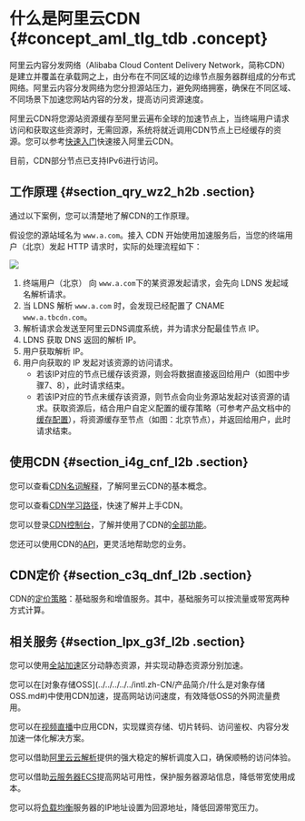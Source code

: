 # 什么是阿里云CDN {#concept_aml_tlg_tdb .concept}

阿里云内容分发网络（Alibaba Cloud Content Delivery Network，简称CDN）是建立并覆盖在承载网之上，由分布在不同区域的边缘节点服务器群组成的分布式网络。阿里云内容分发网络为您分担源站压力，避免网络拥塞，确保在不同区域、不同场景下加速您网站内容的分发，提高访问资源速度。

阿里云CDN将您源站资源缓存至阿里云遍布全球的加速节点上，当终端用户请求访问和获取这些资源时，无需回源，系统将就近调用CDN节点上已经缓存的资源。您可以参考[快速入门](../../../../../intl.zh-CN/快速入门/快速入门.md#)快速接入阿里云CDN。

目前，CDN部分节点已支持IPv6进行访问。

## 工作原理 {#section_qry_wz2_h2b .section}

通过以下案例，您可以清楚地了解CDN的工作原理。

假设您的源站域名为 `www.a.com`。接入 CDN 开始使用加速服务后，当您的终端用户（北京）发起 HTTP 请求时，实际的处理流程如下：

![](http://static-aliyun-doc.oss-cn-hangzhou.aliyuncs.com/assets/img/5098/15543483544886_zh-CN.png)

1.  终端用户（北京） 向 `www.a.com`下的某资源发起请求，会先向 LDNS 发起域名解析请求。
2.  当 LDNS 解析 `www.a.com` 时，会发现已经配置了 CNAME `www.a.tbcdn.com`。
3.  解析请求会发送至阿里云DNS调度系统，并为请求分配最佳节点 IP。
4.  LDNS 获取 DNS 返回的解析 IP。
5.  用户获取解析 IP。
6.  用户向获取的 IP 发起对该资源的访问请求。
    -   若该IP对应的节点已缓存该资源，则会将数据直接返回给用户（如图中步骤7、8），此时请求结束。
    -   若该IP对应的节点未缓存该资源，则节点会向业务源站发起对该资源的请求。获取资源后，结合用户自定义配置的缓存策略（可参考产品文档中的[缓存配置](../../../../../intl.zh-CN/用户指南/域名管理/节点缓存设置/缓存配置.md#)），将资源缓存至节点（如图：北京节点），并返回给用户，此时请求结束。

## 使用CDN {#section_i4g_cnf_l2b .section}

您可以查看[CDN名词解释](intl.zh-CN/产品简介/名词解释.md#)，了解阿里云CDN的基本概念。

您可以查看[CDN学习路径](https://www.alibabacloud.com/zh/getting-started/learningpath/cdn)，快速了解并上手CDN。

您可以登录[CDN控制台](https://cdnnext.console.aliyun.com)，了解并使用了CDN的[全部功能](../../../../../intl.zh-CN/用户指南/CDN功能列表.md#)。

您还可以使用CDN的[API](https://www.alibabacloud.com/help/zh/doc-detail/91856.htm)，更灵活地帮助您的业务。

## CDN定价 {#section_c3q_dnf_l2b .section}

CDN的[定价策略](https://www.aliyun.com/price/product?spm=a2c4g.11186623.2.23.3c095cd5jsmLKS#/cdn/detail)：基础服务和增值服务。其中，基础服务可以按流量或带宽两种方式计算。

## 相关服务 {#section_lpx_g3f_l2b .section}

您可以使用[全站加速](https://www.alibabacloud.com/help/zh/product/64812.htm)区分动静态资源，并实现动静态资源分别加速。

您可以在[对象存储OSS](../../../../../intl.zh-CN/产品简介/什么是对象存储 OSS.md#)中使用CDN加速，提高网站访问速度，有效降低OSS的外网流量费用。

您可以在[视频直播](https://www.alibabacloud.com/help/zh/product/29949.htm)中应用CDN，实现媒资存储、切片转码、访问鉴权、内容分发加速一体化解决方案。

您可以借助[阿里云云解析](https://www.alibabacloud.com/help/zh/product/34269.htm)提供的强大稳定的解析调度入口，确保顺畅的访问体验。

您可以借助[云服务器ECS](../../../../../intl.zh-CN/产品简介/什么是云服务器ECS.md#)提高网站可用性，保护服务器源站信息，降低带宽使用成本。

您可以将[负载均衡](../../../../../intl.zh-CN/产品简介/什么是负载均衡.md#)服务器的IP地址设置为回源地址，降低回源带宽压力。

